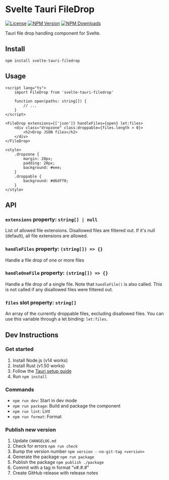 # Svelte Tauri FileDrop

[![License](https://img.shields.io/npm/l/svelte-tauri-filedrop.svg)](LICENSE)
[![NPM Version](https://img.shields.io/npm/v/svelte-tauri-filedrop.svg)](https://npmjs.com/package/svelte-tauri-filedrop)
[![NPM Downloads](https://img.shields.io/npm/dm/svelte-tauri-filedrop.svg)](https://npmjs.com/package/svelte-tauri-filedrop)

Tauri file drop handling component for Svelte.

## Install
```
npm install svelte-tauri-filedrop
```

## Usage
```svelte
<script lang="ts">
	import FileDrop from 'svelte-tauri-filedrop'

	function open(paths: string[]) {
		// ...
	}
</script>

<FileDrop extensions={['json']} handleFiles={open} let:files>
	<div class="dropzone" class:droppable={files.length > 0}>
		<h2>Drop JSON files</h2>
	</div>
</FileDrop>

<style>
	.dropzone {
		margin: 20px;
		padding: 20px;
		background: #eee;
	}
	.droppable {
		background: #d6dff0;
	}
</style>
```

## API

### `extensions` property: `string[] | null`
List of allowed file extensions. Disallowed files are filtered out.
If it's null (default), all file extensions are allowed.

### `handleFiles` property: `(string[]) => {}`
Handle a file drop of one or more files

### `handleOneFile` property: `(string[]) => {}`
Handle a file drop of a single file.
Note that `handleFile()` is also called.
This is not called if any disallowed files were filtered out.

### `files` slot property: `string[]`
An array of the currently droppable files, excluding disallowed files.
You can use this variable through a let binding: `let:files`.

## Dev Instructions

### Get started
1. Install Node.js (v14 works)
2. Install Rust (v1.50 works)
3. Follow the [Tauri setup guide](https://tauri.studio/en/docs/getting-started/intro)
4. Run `npm install`

### Commands
- `npm run dev`: Start in dev mode
- `npm run package`: Build and package the component
- `npm run lint`: Lint
- `npm run format`: Format

### Publish new version
1. Update `CHANGELOG.md`
2. Check for errors
		```
		npm run check
		```
3. Bump the version number
		```
		npm version --no-git-tag <version>
		```
4. Generate the package
		```
		npm run package
		```
5. Publish the package
		```
		npm publish ./package
		```
6. Commit with a tag in format "v#.#.#"
7. Create GitHub release with release notes
